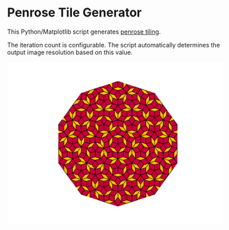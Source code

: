 # Penrose Tile Generator

This Python/Matplotlib script generates [penrose tiling](https://en.wikipedia.org/wiki/Penrose_tiling).

The iteration count is configurable. The script automatically determines the output image resolution based on this value.

![](penrose-5.png?raw=true)
